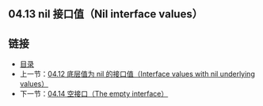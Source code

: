 ## 04.13 nil 接口值（Nil interface values）


## 链接
* [目录](https://github.com/gnefiy/go-zh/blob/master/tour/directory.md)
* 上一节：[04.12 底层值为 nil 的接口值（Interface values with nil underlying values）](https://github.com/gnefiy/go-zh/blob/master/tour/methods/04.12.md)
* 下一节：[04.14 空接口（The empty interface）](https://github.com/gnefiy/go-zh/blob/master/tour/methods/04.14.md)
